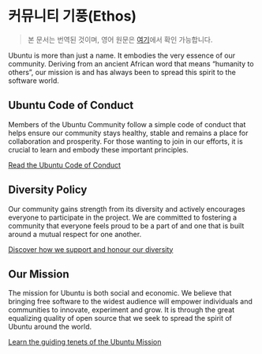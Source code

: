 # 커뮤니티 기풍(Ethos)

> 본 문서는 번역된 것이며, 영어 원문은 [여기](https://ubuntu.com/community/ethos)에서 확인 가능합니다.

Ubuntu is more than just a name. It embodies the very essence of our community. Deriving from an ancient African word that means “humanity to others”, our mission is and has always been to spread this spirit to the software world.

## Ubuntu Code of Conduct
Members of the Ubuntu Community follow a simple code of conduct that helps ensure our community stays healthy, stable and remains a place for collaboration and prosperity. For those wanting to join in our efforts, it is crucial to learn and embody these important principles.

[Read the Ubuntu Code of Conduct](./code-of-conduct)

## Diversity Policy
Our community gains strength from its diversity and actively encourages everyone to participate in the project. We are committed to fostering a community that everyone feels proud to be a part of and one that is built around a mutual respect for one another.

[Discover how we support and honour our diversity](./diversity)

## Our Mission
The mission for Ubuntu is both social and economic. We believe that bringing free software to the widest audience will empower individuals and communities to innovate, experiment and grow. It is through the great equalizing quality of open source that we seek to spread the spirit of Ubuntu around the world.

[Learn the guiding tenets of the Ubuntu Mission](./mission)